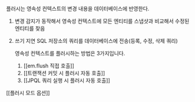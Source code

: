 
플러시는 영속성 컨텍스트의 변경 내용을 데이터베이스에 반영한다.
1. 변경 감지가 동작해서 영속성 컨텍스트에 모든 엔티티를 스냅샷과 비교해서 수정된 엔티티를 찾음
2. 쓰기 지연 SQL 저장소의 쿼리를 데이터베이스에 전송(등록, 수정, 삭제 쿼리)


	영속성 컨텍스트를 플러시하는 방법은 3가지입니다.
	1. [[em.flush 직접 호출]]
	2. [[트랜잭션 커밋 시 플러시 자동 호출]]
	3. [[JPQL 쿼리 실행 시 플러시 자동 호출]]
	


[[플러시 모드 옵션]]